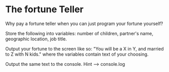 # The fortune Teller

Why pay a fortune teller when you can just program your fortune yourself?

Store the following into variables: number of children, partner's name, geographic location, job title.

Output your fortune to the screen like so: "You will be a X in Y, and married to Z with N kids." where the variables contain text of your choosing.

Output the same text to the console. Hint --> console.log
